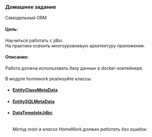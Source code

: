 ### Домашнее задание
Самодельный ORM

#### Цель:
Научиться работать с jdbc.</br>На практике освоить многоуровневую архитектуру приложения.

#### Описание:

Работа должна использовать базу данных в docker-контейнере.<br></br>В модуле homework реализуйте классы:
* #### [EntityClassMetaData](https://github.com/av-starodub/2024-02-otus-java-starodubenko/blob/master/HW10-jdbc/homework/src/main/java/ru/otus/jdbc/mapper/EntityClassMetaDataImpl.java)
* #### [EntitySQLMetaData](https://github.com/av-starodub/2024-02-otus-java-starodubenko/blob/master/HW10-jdbc/homework/src/main/java/ru/otus/jdbc/mapper/EntitySQLMetaDataImpl.java)
* #### [DataTemplateJdbc](https://github.com/av-starodub/2024-02-otus-java-starodubenko/blob/master/HW10-jdbc/homework/src/main/java/ru/otus/jdbc/mapper/DataTemplateJdbc.java) <br></br>
  _Метод main в классе HomeWork должен работать без ошибок._
